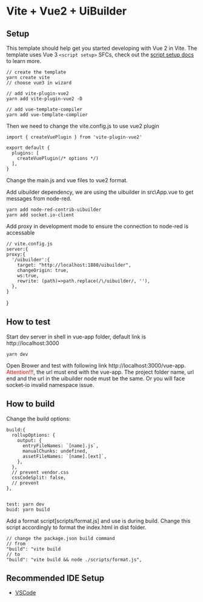 # Vite + Vue2 + UiBuilder

## Setup
This template should help get you started developing with Vue 2 in Vite. The template uses Vue 3 `<script setup>` SFCs, check out the [script setup docs](https://v3.vuejs.org/api/sfc-script-setup.html#sfc-script-setup) to learn more.

    // create the template
    yarn create vite
    // choose vue3 in wizard

    // add vite-plugin-vue2
    yarn add vite-plugin-vue2 -D

    // add vue-template-compiler
    yarn add vue-template-complier


Then we need to change the vite.config.js to use vue2 plugin

    import { createVuePlugin } from 'vite-plugin-vue2'

    export default {
      plugins: [
        createVuePlugin(/* options */)
      ],
    }

Change the main.js and vue files to vue2 format.

Add uibuilder dependency, we are using the uibuilder in src\App.vue to get messages from node-red.

    yarn add node-red-contrib-uibuilder
    yarn add socket.io-client

Add proxy in development mode to ensure the connection to node-red is accessable

    // vite.config.js
    server:{
    proxy:{
      '/uibuilder':{
        target: "http://localhost:1880/uibuilder",
        changeOrigin: true,
        ws:true,
        rewrite: (path)=>path.replace(/\/uibuilder/, ''),
      },
    }
  }

## How to test
Start dev server in shell in vue-app folder, default link is http://localhost:3000

    yarn dev

Open Brower and test with following link http://localhost:3000/vue-app. <font color='red'>Attention!!!</font>, the url must end with the vue-app. The project folder name, url end and the url in the uibuilder node must be the same. Or you will face socket-io invalid namespace issue.

## How to build
Change the build options:

    build:{
      rollupOptions: {
        output: {
          entryFileNames: `[name].js`,
          manualChunks: undefined,
          assetFileNames: `[name].[ext]`,
        },
      },
      // prevent vendor.css
      cssCodeSplit: false,
      // prevent
    },


    test: yarn dev
    buid: yarn build

Add a format script[scripts/format.js] and use is during build. Change this script accordingly to format the index.html in dist folder.

    // change the package.json build command
    // from
    "build": "vite build
    // to
    "build": "vite build && node ./scripts/format.js",

## Recommended IDE Setup

- [VSCode](https://code.visualstudio.com/)
